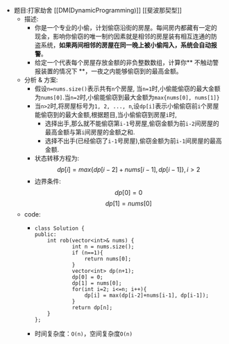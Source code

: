 - 题目:打家劫舍 [[DM(DynamicProgramming)]] [[斐波那契型]]
	- 描述:
		- 你是一个专业的小偷，计划偷窃沿街的房屋。每间房内都藏有一定的现金，影响你偷窃的唯一制约因素就是相邻的房屋装有相互连通的防盗系统，**如果两间相邻的房屋在同一晚上被小偷闯入，系统会自动报警**。
		- 给定一个代表每个房屋存放金额的非负整数数组，计算你** 不触动警报装置的情况下 **，一夜之内能够偷窃到的最高金额。
	- 分析 & 方案:
		- 假设`n=nums.size()`表示共有`n`个房屋, 当`n=1`时,小偷能偷窃的最大金额为`nums[0]`.当`n=2`时,小偷能偷窃到最大金额为`max{nums[0], nums[1]}`
		- 当`n>2`时,将房屋标号为`1, 2, ..., n`,设`dp[i]`表示小偷偷窃前`i`个房屋能偷窃到的最大金额,根据题目,当小偷偷窃到房屋`i`时,
			- 选择出手,那么就不能偷窃第`i-1`号房屋,偷窃金额为前`i-2`间房屋的最高金额与第`i`间房屋的金额之和.
			- 选择不出手(已经偷窃了`i-1`号房屋),偷窃金额为前`i-1`间房屋的最高金额.
		- 状态转移方程为:
		  $$dp[i]=max\{dp[i-2]+nums[i-1], dp[i-1]\}, i > 2$$
		- 边界条件:
		  $$dp[0] = 0$$
		  $$dp[1] = nums[0]$$
	- code:
		- ```
		  class Solution {
		  public:
		      int rob(vector<int>& nums) {
		              int n = nums.size();
		              if (n==1){
		                  return nums[0];
		              }
		              vector<int> dp(n+1);
		              dp[0] = 0;
		              dp[1] = nums[0];
		              for(int i=2; i<=n; i++){
		                  dp[i] = max(dp[i-2]+nums[i-1], dp[i-1]);
		              }
		              return dp[n];
		      }
		  };
		  ```
		- 时间复杂度：`O(n)`，空间复杂度`O(n)`